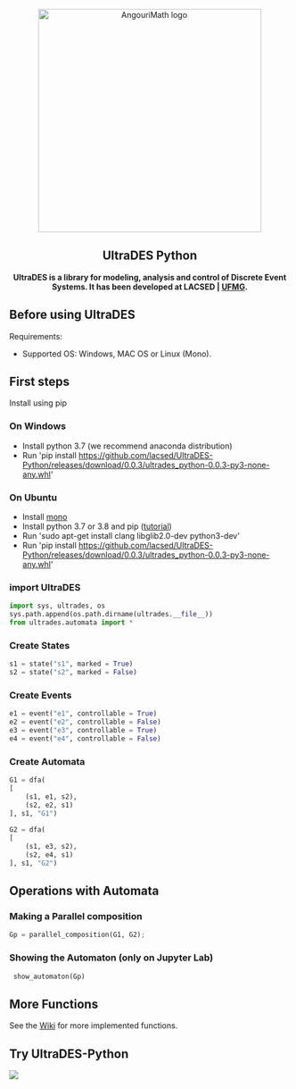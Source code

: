 <p align="center">
  <a href="https://github.com/lacsed/UltraDES">
    <img src="http://lacsed.eng.ufmg.br/wp-content/uploads/2017/05/Logo_UltraDES_PNG_Internet-e1494353854950.png" alt="AngouriMath logo" width="400">
  </a>
</p>

<h2 align="center">UltraDES Python</h2>

<p align="center">
  <b>UltraDES is a library for modeling, analysis and control of Discrete Event Systems. It has been developed at LACSED | <a href="http://www.lacsed.eng.ufmg.br">UFMG</a>.</b> 
</p>

## Before using UltraDES

Requirements: 
- Supported OS: Windows, MAC OS or Linux (Mono).

## First steps

Install using pip

### On Windows

- Install python 3.7 (we recommend anaconda distribution)
- Run 'pip install https://github.com/lacsed/UltraDES-Python/releases/download/0.0.3/ultrades_python-0.0.3-py3-none-any.whl'

### On Ubuntu

- Install [mono](https://www.mono-project.com/download/stable/#download-lin)
- Install python 3.7 or 3.8 and pip ([tutorial](https://phoenixnap.com/kb/how-to-install-python-3-ubuntu))
- Run 'sudo apt-get install clang libglib2.0-dev python3-dev'
- Run 'pip install https://github.com/lacsed/UltraDES-Python/releases/download/0.0.3/ultrades_python-0.0.3-py3-none-any.whl'


### import UltraDES

```py
import sys, ultrades, os
sys.path.append(os.path.dirname(ultrades.__file__))
from ultrades.automata import *
```

### Create States

```py
s1 = state("s1", marked = True)
s2 = state("s2", marked = False)
```

### Create Events

```py
e1 = event("e1", controllable = True)
e2 = event("e2", controllable = False)
e3 = event("e3", controllable = True)
e4 = event("e4", controllable = False)
```

### Create Automata

```py
G1 = dfa(
[
    (s1, e1, s2), 
    (s2, e2, s1)
], s1, "G1")
  
G2 = dfa(
[
    (s1, e3, s2), 
    (s2, e4, s1)
], s1, "G2")
```

## Operations with Automata

### Making a Parallel composition

```py
Gp = parallel_composition(G1, G2); 
```

### Showing the Automaton (only on Jupyter Lab)

```py
 show_automaton(Gp)
 ```
 
 ## More Functions 
 
 See the [Wiki](https://github.com/lacsed/UltraDES-Python/wiki) for more implemented functions.
 
 ## Try UltraDES-Python
 
<a href="https://colab.research.google.com/drive/1g4vS4Yppzk8nzfzyO8Kna93LkOqxXYNc?usp=sharing"><img src="https://img.shields.io/static/v1?label=Go%20to&message=Colab%20NB&color=purple&style=for-the-badge"></a>
